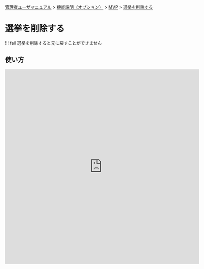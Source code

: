 [管理者ユーザマニュアル](../../../管理者機能/) > [機能説明（オプション）](../../../管理者機能/#_29) > [MVP](../../../管理者機能/Mvp/) > [選挙を削除する](#)
# 選挙を削除する

!!! fail
    選挙を削除すると元に戻すことができません


## 使い方

<iframe src="https://scribehow.com/embed/__DfK4mDrsSQO67mK070D0bQ" width="640" height="640" allowfullscreen frameborder="0"></iframe>